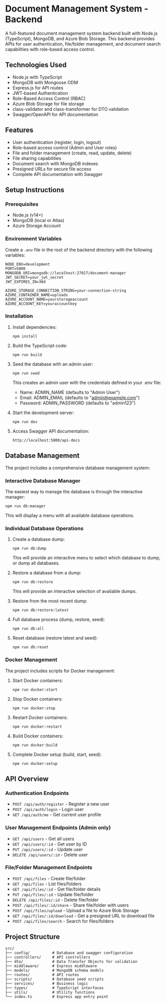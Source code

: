 # Document Management System - Backend

A full-featured document management system backend built with Node.js (TypeScript), MongoDB, and Azure Blob Storage. This backend provides APIs for user authentication, file/folder management, and document search capabilities with role-based access control.

## Technologies Used

- Node.js with TypeScript
- MongoDB with Mongoose ODM
- Express.js for API routes
- JWT-based Authentication
- Role-Based Access Control (RBAC)
- Azure Blob Storage for file storage
- class-validator and class-transformer for DTO validation
- Swagger/OpenAPI for API documentation

## Features

- User authentication (register, login, logout)
- Role-based access control (Admin and User roles)
- File and folder management (create, read, update, delete)
- File sharing capabilities
- Document search with MongoDB indexes
- Presigned URLs for secure file access
- Complete API documentation with Swagger

## Setup Instructions

### Prerequisites

- Node.js (v14+)
- MongoDB (local or Atlas)
- Azure Storage Account

### Environment Variables

Create a `.env` file in the root of the backend directory with the following variables:

```
NODE_ENV=development
PORT=5000
MONGODB_URI=mongodb://localhost:27017/document-manager
JWT_SECRET=your_jwt_secret
JWT_EXPIRES_IN=30d

AZURE_STORAGE_CONNECTION_STRING=your-connection-string
AZURE_CONTAINER_NAME=uploads
AZURE_ACCOUNT_NAME=yourstorageaccount
AZURE_ACCOUNT_KEY=youraccountkey
```

### Installation

1. Install dependencies:
   ```
   npm install
   ```

2. Build the TypeScript code:
   ```
   npm run build
   ```

3. Seed the database with an admin user:
   ```
   npm run seed
   ```
   
   This creates an admin user with the credentials defined in your .env file:
   - Name: ADMIN_NAME (defaults to "Admin User")
   - Email: ADMIN_EMAIL (defaults to "admin@example.com") 
   - Password: ADMIN_PASSWORD (defaults to "admin123")

4. Start the development server:
   ```
   npm run dev
   ```

5. Access Swagger API documentation:
   ```
   http://localhost:5000/api-docs
   ```

## Database Management

The project includes a comprehensive database management system:

### Interactive Database Manager

The easiest way to manage the database is through the interactive manager:

```
npm run db:manager
```

This will display a menu with all available database operations.

### Individual Database Operations

1. Create a database dump:
   ```
   npm run db:dump
   ```
   This will provide an interactive menu to select which database to dump, or dump all databases.

2. Restore a database from a dump:
   ```
   npm run db:restore
   ```
   This will provide an interactive selection of available dumps.

3. Restore from the most recent dump:
   ```
   npm run db:restore:latest
   ```

4. Full database process (dump, restore, seed):
   ```
   npm run db:all
   ```

5. Reset database (restore latest and seed):
   ```
   npm run db:reset
   ```

### Docker Management

The project includes scripts for Docker management:

1. Start Docker containers:
   ```
   npm run docker:start
   ```

2. Stop Docker containers:
   ```
   npm run docker:stop
   ```

3. Restart Docker containers:
   ```
   npm run docker:restart
   ```

4. Build Docker containers:
   ```
   npm run docker:build
   ```

5. Complete Docker setup (build, start, seed):
   ```
   npm run docker:setup
   ```

## API Overview

### Authentication Endpoints

- `POST /api/auth/register` - Register a new user
- `POST /api/auth/login` - Login user
- `GET /api/auth/me` - Get current user profile

### User Management Endpoints (Admin only)

- `GET /api/users` - Get all users
- `GET /api/users/:id` - Get user by ID
- `PUT /api/users/:id` - Update user
- `DELETE /api/users/:id` - Delete user

### File/Folder Management Endpoints

- `POST /api/files` - Create file/folder
- `GET /api/files` - List files/folders
- `GET /api/files/:id` - Get file/folder details
- `PUT /api/files/:id` - Update file/folder
- `DELETE /api/files/:id` - Delete file/folder
- `POST /api/files/:id/share` - Share file/folder with users
- `POST /api/files/upload` - Upload a file to Azure Blob Storage
- `GET /api/files/:id/download` - Get a presigned URL to download file
- `POST /api/files/search` - Search for files/folders

## Project Structure

```
src/
├── config/          # Database and swagger configuration
├── controllers/     # API controllers
├── dto/             # Data Transfer Objects for validation
├── middleware/      # Express middleware
├── models/          # MongoDB schema models
├── routes/          # API routes
├── scripts/         # Database seed scripts
├── services/        # Business logic
├── types/           # TypeScript interfaces
├── utils/           # Utility functions
└── index.ts         # Express app entry point
```
